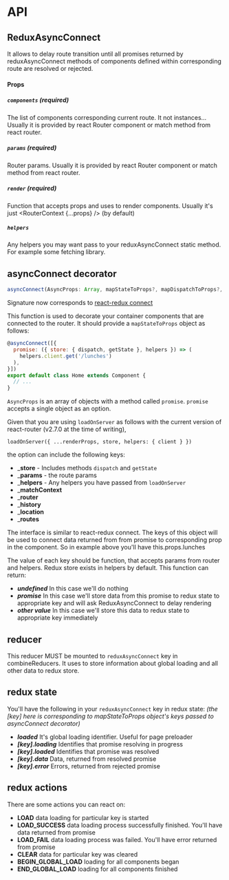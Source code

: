 API
============

## ReduxAsyncConnect
It allows to delay route transition until all promises returned by reduxAsyncConnect methods of components defined within corresponding route are resolved or rejected.

#### Props
##### `components` (required)
The list of components corresponding current route. It not instances...
Usually it is provided by react Router component or match method from react router.

##### `params` (required)
Router params.
Usually it is provided by react Router component or match method from react router.

##### `render` (required)
Function that accepts props and uses to render components.
Usually it's just <RouterContext {...props} /> (by default)

##### `helpers`
Any helpers you may want pass to your reduxAsyncConnect static method.
For example some fetching library.

## asyncConnect decorator

```js
asyncConnect(AsyncProps: Array, mapStateToProps?, mapDispatchToProps?, mergeProps?, options?)
```

Signature now corresponds to [react-redux connect](https://github.com/reactjs/react-redux/blob/master/docs/api.md#connectmapstatetoprops-mapdispatchtoprops-mergeprops-options)

This function is used to decorate your container components that are connected to the router. It should provide a `mapStateToProps` object as follows:

```js
@asyncConnect([{
  promise: ({ store: { dispatch, getState }, helpers }) => (
    helpers.client.get('/lunches')
  ),
}])
export default class Home extends Component {
  // ...
}
```

`AsyncProps` is an array of objects with a method called `promise`. `promise`
accepts a single object as an option.

Given that you are using `loadOnServer` as follows with the current version of
react-router (v2.7.0 at the time of writing),

    loadOnServer({ ...renderProps, store, helpers: { client } })

the option can include the following keys:

* _**store** - Includes methods `dispatch` and `getState`
* _**params** - the route params
* _**helpers** - Any helpers you have passed from `loadOnServer`
* _**matchContext**
* _**router**
* _**history**
* _**location**
* _**routes**

The interface is similar to react-redux connect. The keys of this object will be used to connect data returned from from promise to corresponding prop in the component.
So in example above you'll have this.props.lunches

The value of each key should be function, that accepts params from router and helpers. Redux store exists in helpers by default.
This function can return:
- _**undefined**_ In this case we'll do nothing
- _**promise**_ In this case we'll store data from this promise to redux state to appropriate key and will ask ReduxAsyncConnect to delay rendering
- _**other value**_ In this case we'll store this data to redux state to appropriate key immediately

## reducer
This reducer MUST be mounted to `reduxAsyncConnect` key in combineReducers.
It uses to store information about global loading and all other data to redux store.

## redux state
You'll have the following in your `reduxAsyncConnect` key in redux state:
_(the [key] here is corresponding to mapStateToProps object's keys passed to asyncConnect decorator)_

- _**loaded**_ It's global loading identifier. Useful for page preloader
- _**[key].loading**_ Identifies that promise resolving in progress
- _**[key].loaded**_ Identifies that promise was resolved
- _**[key].data**_ Data, returned from resolved promise
- _**[key].error**_ Errors, returned from rejected promise

## redux actions
There are some actions you can react on:
- **LOAD** data loading for particular key is started
- **LOAD_SUCCESS** data loading process successfully finished. You'll have data returned from promise
- **LOAD_FAIL** data loading process was failed. You'll have error returned from promise
- **CLEAR** data for particular key was cleared
- **BEGIN_GLOBAL_LOAD** loading for all components began
- **END_GLOBAL_LOAD** loading for all components finished
